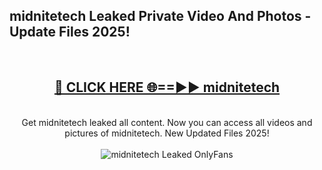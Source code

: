 <h2>midnitetech Leaked Private Video And Photos - Update Files 2025!</h2>
<br>
<div align="center">
<h2><a href="https://top-ai-tools.click/QrbHav" rel="nofollow">🔴 CLICK HERE 🌐==►► midnitetech</a></h2>
<br>
Get midnitetech leaked all content. Now you can access all videos and pictures of midnitetech. New Updated Files 2025!
<br>
<br>
<a href="https://top-ai-tools.click/QrbHav" rel="nofollow" data-target="animated-image.originalLink"><img src="https://i.ibb.co.com/WyWwxjT/player-gif2.gif" alt="midnitetech Leaked  OnlyFans" style="max-width: 100%; display: inline-block;" data-target="animated-image.originalImage"></a>
</div>
<br>